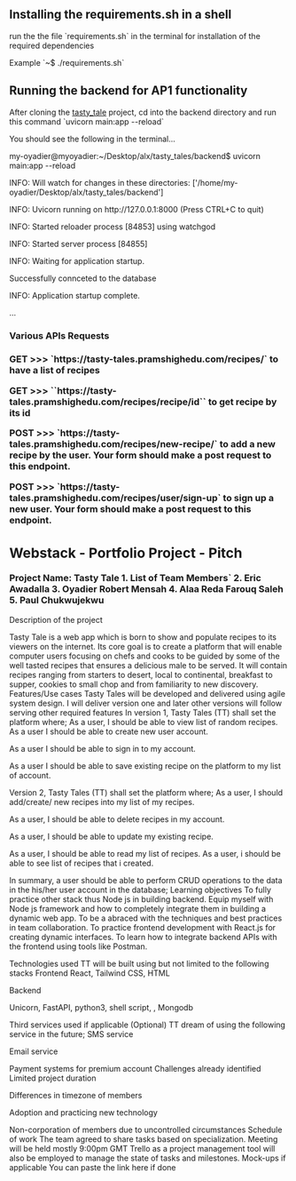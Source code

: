 
<h2>Installing the requirements.sh in a shell</h2>
<p>run the the file `requirements.sh` in the terminal for installation of the required dependencies</p>
<p>Example `~$ ./requirements.sh`

<h2> Running the backend for AP1 functionality</h2>
<p>After cloning the <a  href="https://github.com/oyadier/tasty_tales.git">tasty_tale</a> project, cd into the backend directory and run this command `uvicorn main:app --reload`
<p>You should see the following in the terminal...</p>
<p> my-oyadier@myoyadier:~/Desktop/alx/tasty_tales/backend$ uvicorn main:app --reload</p>
<p>INFO:     Will watch for changes in these directories: ['/home/my-oyadier/Desktop/alx/tasty_tales/backend']</p>
<p>INFO:     Uvicorn running on http://127.0.0.1:8000 (Press CTRL+C to quit)</p>
<p>INFO:     Started reloader process [84853] using watchgod</p>
<p>INFO:     Started server process [84855]</p>
<p>INFO:     Waiting for application startup.</p>
<p>Successfully connceted to the database</p>
<p>INFO:     Application startup complete.</p>
<p>...</p>
</p>

<h3>Various APIs Requests<h3>
<div><p>GET >>> `https://tasty-tales.pramshighedu.com/recipes/` to have a list of recipes</p>
<P>GET >>> ``https://tasty-tales.pramshighedu.com/recipes/recipe/id`` to get recipe by its id</p>
<p>POST >>> `https://tasty-tales.pramshighedu.com/recipes/new-recipe/` to add a new recipe by the user. Your form should make a post request to this endpoint. </p>
<p>POST >>> `https://tasty-tales.pramshighedu.com/recipes/user/sign-up` to sign up a new user. Your form should make a post request to this endpoint. </p>
</div>
<span>


<span>

<h2>Webstack - Portfolio Project - Pitch</h2>
Project Name: Tasty Tale
1. List of Team Members`
2. Eric Awadalla
3. Oyadier Robert Mensah
4. Alaa Reda Farouq Saleh
5. Paul Chukwujekwu

</h2>Description of the project</h2>
	 	 	 	
Tasty Tale is a web app which is born to show and populate recipes to its viewers on the internet. Its core goal is to create a platform that will enable computer users focusing on chefs and cooks to be guided by some of the well tasted recipes that ensures a delicious male to be served.
It will contain recipes ranging from starters to desert, local to continental, breakfast to supper, cookies to small chop and from familiarity to new discovery.
Features/Use cases
Tasty Tales will be developed and delivered using agile system design. I will deliver version one and later other versions will follow serving other required features
In version 1, Tasty Tales (TT) shall set the platform where;
As a user, I should be able to view list of random recipes.
As a  user I should be able to create new user account.
 	
As a user I should be able to sign in to my account.
 	
As a user I should be able to save existing recipe on the platform to 	my list of account.


Version 2, Tasty Tales (TT) shall set the platform where;
As a user, I should add/create/ new recipes into my list of my recipes.
 	
As a user, I should be able to delete recipes in my account.
 	
As a user, I should be able to update my existing recipe.
 	
As a user, I should be able to read my list of recipes.
As a user, i should be able to see list of recipes that i created.


In summary, a user should be able to perform CRUD operations to the data in the his/her user account in the database;
Learning objectives
To fully practice other stack thus Node js in building backend.
Equip myself with Node js framework and how to completely integrate them in building a dynamic web app.
To be a abraced with the techniques and best practices in team collaboration.
To practice frontend development with React.js for creating dynamic interfaces.
To learn how to integrate backend APIs with the frontend using tools like Postman.

Technologies used
TT will be built using but not limited to the following stacks
Frontend
React, Tailwind CSS, HTML
 	
Backend

Unicorn, FastAPI, python3, shell script, , Mongodb


Third services used if applicable (Optional)
TT dream of using the following service in the future;
SMS 	service
 	
Email service
 	
Payment systems for premium account
Challenges already identified
Limited project duration
 	
Differences in timezone of members
 	
Adoption and practicing new technology
 	
Non-corporation of members due to uncontrolled circumstances
Schedule of work
The team agreed to share tasks based on specialization. Meeting will be held mostly 9:00pm GMT
Trello as a project management tool will also be employed to manage the state of tasks and milestones.
Mock-ups if applicable
You can paste the link here if done

